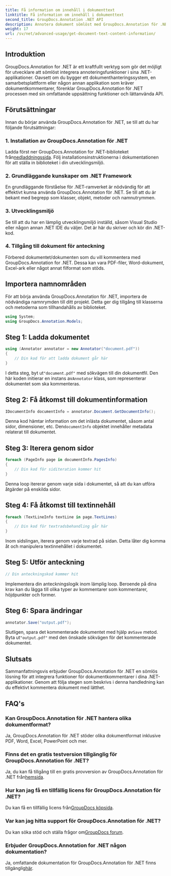 ```yaml
---
title: Få information om innehåll i dokumenttext
linktitle: Få information om innehåll i dokumenttext
second_title: GroupDocs.Annotation .NET API
description: Annotera dokument sömlöst med GroupDocs.Annotation för .NET. Integrera annoteringsfunktioner i dina .NET-applikationer utan ansträngning.
weight: 17
url: /sv/net/advanced-usage/get-document-text-content-information/
---
```

## Introduktion
GroupDocs.Annotation for .NET är ett kraftfullt verktyg som gör det möjligt för utvecklare att sömlöst integrera annoteringsfunktioner i sina .NET-applikationer. Oavsett om du bygger ett dokumenthanteringssystem, en samarbetsplattform eller någon annan applikation som kräver dokumentkommentarer, förenklar GroupDocs.Annotation för .NET processen med sin omfattande uppsättning funktioner och lättanvända API.
## Förutsättningar
Innan du börjar använda GroupDocs.Annotation för .NET, se till att du har följande förutsättningar:
### 1. Installation av GroupDocs.Annotation för .NET
 Ladda först ner GroupDocs.Annotation for .NET-biblioteket från[nedladdningssida](https://releases.groupdocs.com/annotation/net/). Följ installationsinstruktionerna i dokumentationen för att ställa in biblioteket i din utvecklingsmiljö.
### 2. Grundläggande kunskaper om .NET Framework
En grundläggande förståelse för .NET-ramverket är nödvändig för att effektivt kunna använda GroupDocs.Annotation för .NET. Se till att du är bekant med begrepp som klasser, objekt, metoder och namnutrymmen.
### 3. Utvecklingsmiljö
Se till att du har en lämplig utvecklingsmiljö inställd, såsom Visual Studio eller någon annan .NET IDE du väljer. Det är här du skriver och kör din .NET-kod.
### 4. Tillgång till dokument för anteckning
Förbered dokumentet/dokumenten som du vill kommentera med GroupDocs.Annotation for .NET. Dessa kan vara PDF-filer, Word-dokument, Excel-ark eller något annat filformat som stöds.

## Importera namnområden
För att börja använda GroupDocs.Annotation för .NET, importera de nödvändiga namnrymden till ditt projekt. Detta ger dig tillgång till klasserna och metoderna som tillhandahålls av biblioteket.
```csharp
using System;
using GroupDocs.Annotation.Models;
```
## Steg 1: Ladda dokumentet
```csharp
using (Annotator annotator = new Annotator("document.pdf"))
{
    // Din kod för att ladda dokument går här
}
```
 I detta steg, byt ut`"document.pdf"` med sökvägen till din dokumentfil. Den här koden initierar en instans av`Annotator` klass, som representerar dokumentet som ska kommenteras.
## Steg 2: Få åtkomst till dokumentinformation
```csharp
IDocumentInfo documentInfo = annotator.Document.GetDocumentInfo();
```
Denna kod hämtar information om det inlästa dokumentet, såsom antal sidor, dimensioner, etc. Den`documentInfo` objektet innehåller metadata relaterat till dokumentet.
## Steg 3: Iterera genom sidor
```csharp
foreach (PageInfo page in documentInfo.PagesInfo)
{
    // Din kod för siditeration kommer hit
}
```
Denna loop itererar genom varje sida i dokumentet, så att du kan utföra åtgärder på enskilda sidor.
## Steg 4: Få åtkomst till textinnehåll
```csharp
foreach (TextLineInfo textLine in page.TextLines)
{
    // Din kod för textradsbehandling går här
}
```
Inom sidslingan, iterera genom varje textrad på sidan. Detta låter dig komma åt och manipulera textinnehållet i dokumentet.
## Steg 5: Utför anteckning
```csharp
// Din anteckningskod kommer hit
```
Implementera din anteckningslogik inom lämplig loop. Beroende på dina krav kan du lägga till olika typer av kommentarer som kommentarer, höjdpunkter och former.
## Steg 6: Spara ändringar
```csharp
annotator.Save("output.pdf");
```
 Slutligen, spara det kommenterade dokumentet med hjälp av`Save` metod. Byta ut`"output.pdf"` med den önskade sökvägen för det kommenterade dokumentet.

## Slutsats
Sammanfattningsvis erbjuder GroupDocs.Annotation för .NET en sömlös lösning för att integrera funktioner för dokumentkommentarer i dina .NET-applikationer. Genom att följa stegen som beskrivs i denna handledning kan du effektivt kommentera dokument med lätthet.
## FAQ's
### Kan GroupDocs.Annotation för .NET hantera olika dokumentformat?
Ja, GroupDocs.Annotation för .NET stöder olika dokumentformat inklusive PDF, Word, Excel, PowerPoint och mer.
### Finns det en gratis testversion tillgänglig för GroupDocs.Annotation för .NET?
 Ja, du kan få tillgång till en gratis provversion av GroupDocs.Annotation för .NET från[hemsida](https://releases.groupdocs.com/).
### Hur kan jag få en tillfällig licens för GroupDocs.Annotation för .NET?
 Du kan få en tillfällig licens från[GroupDocs köpsida](https://purchase.groupdocs.com/temporary-license/).
### Var kan jag hitta support för GroupDocs.Annotation för .NET?
 Du kan söka stöd och ställa frågor om[GroupDocs forum](https://forum.groupdocs.com/c/annotation/10).
### Erbjuder GroupDocs.Annotation for .NET någon dokumentation?
 Ja, omfattande dokumentation för GroupDocs.Annotation för .NET finns tillgänglig[här](https://tutorials.groupdocs.com/annotation/net/).